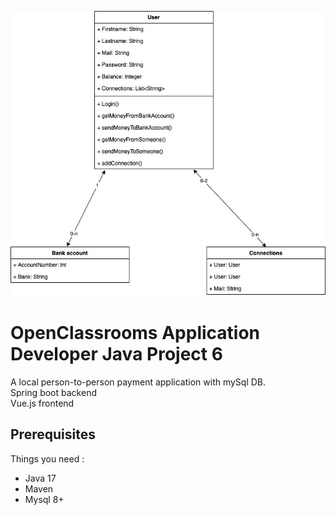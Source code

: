 <p align="center">
  <img src="https://github.com/Achille-Deribreux/P6_Deribreux_Achille/blob/develop/P6_UML.jpg" alt="PayMyBuddy Logo"/>
</p>

# OpenClassrooms Application Developer Java Project 6

A local person-to-person payment application with mySql DB.<br>
Spring boot backend <br>
Vue.js frontend

## Prerequisites

Things you need : 

- Java 17
- Maven
- Mysql 8+




